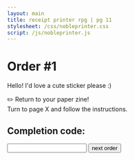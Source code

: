 ```yaml
---
layout: main
title: receipt printer rpg | pg 11
stylesheet: /css/nobleprinter.css
script: /js/nobleprinter.js
---
```


<div class="box">
  <h1>Order #1</h1>
  <p>Hello! I'd love a cute sticker please :)</p>

  <div class="instructions">
    <span>️✏️</span>
    Return to your paper zine!<br>
    Turn to page X and follow the instructions.
  </div>
</div>

<div class="box narrow">
  <h2>Completion code:</h2>
  <form>
    <label>
      <input type="text" min="0" maxlength="4" name="code" id="completioncode"/>
    </label>
    <input type="button" value="next order"/>
  </form>
</div>

<div id="bg"></div>